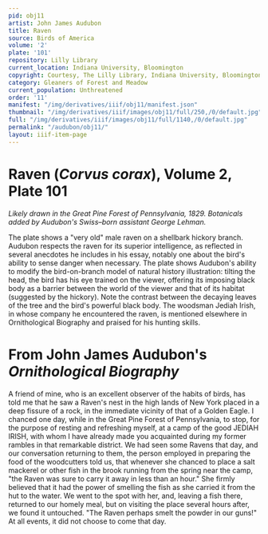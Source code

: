 ```yaml
---
pid: obj11
artist: John James Audubon
title: Raven
source: Birds of America
volume: '2'
plate: '101'
repository: Lilly Library
current_location: Indiana University, Bloomington
copyright: Courtesy, The Lilly Library, Indiana University, Bloomington, Indiana
category: Gleaners of Forest and Meadow
current_population: Unthreatened
order: '11'
manifest: "/img/derivatives/iiif/obj11/manifest.json"
thumbnail: "/img/derivatives/iiif/images/obj11/full/250,/0/default.jpg"
full: "/img/derivatives/iiif/images/obj11/full/1140,/0/default.jpg"
permalink: "/audubon/obj11/"
layout: iiif-item-page
---
```

# Raven (_Corvus corax_), Volume 2, Plate 101

_Likely drawn in the Great Pine Forest of Pennsylvania, 1829. Botanicals added by Audubon's Swiss–born assistant George Lehman._

The plate shows a "very old" male raven on a shellbark hickory branch. Audubon respects the raven for its superior intelligence, as reflected in several anecdotes he includes in his essay, notably one about the bird's ability to sense danger when necessary. The plate shows Audubon's ability to modify the bird-on-branch model of natural history illustration: tilting the head, the bird has his eye trained on the viewer, offering its imposing black body as a barrier between the world of the viewer and that of its habitat (suggested by the hickory). Note the contrast between the decaying leaves of the tree and the bird's powerful black body. The woodsman Jediah Irish, in whose company he encountered the raven, is mentioned elsewhere in Ornithological Biography and praised for his hunting skills.

# From John James Audubon's _Ornithological Biography_

A friend of mine, who is an excellent observer of the habits of birds, has told me that he saw a Raven's nest in the high lands of New York placed in a deep fissure of a rock, in the immediate vicinity of that of a Golden Eagle. I chanced one day, while in the Great Pine Forest of Pennsylvania, to stop, for the purpose of resting and refreshing myself, at a camp of the good JEDIAH IRISH, with whom I have already made you acquainted during my former rambles in that remarkable district. We had seen some Ravens that day, and our conversation returning to them, the person employed in preparing the food of the woodcutters told us, that whenever she chanced to place a salt mackerel or other fish in the brook running from the spring near the camp, "the Raven was sure to carry it away in less than an hour." She firmly believed that it had the power of smelling the fish as she carried it from the hut to the water. We went to the spot with her, and, leaving a fish there, returned to our homely meal, but on visiting the place several hours after, we found it untouched. "The Raven perhaps smelt the powder in our guns!" At all events, it did not choose to come that day.
